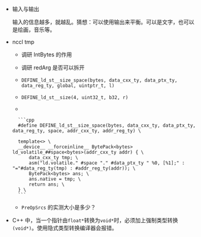 * 输入与输出

    输入的信息越多，就越乱。猜想：可以使用输出来平衡。可以是文字，也可以是绘画，音乐等。

* nccl tmp

    * 调研 IntBytes 的作用

    * 调研 redArg 是否可以拆开

    * `DEFINE_ld_st__size_space(bytes, data_cxx_ty, data_ptx_ty, data_reg_ty, global, uintptr_t, l) `

    * `DEFINE_ld_st__size(4, uint32_t, b32, r)`

    * 

        ```cpp
        #define DEFINE_ld_st__size_space(bytes, data_cxx_ty, data_ptx_ty, data_reg_ty, space, addr_cxx_ty, addr_reg_ty) \

        template<> \
        __device__ __forceinline__ BytePack<bytes> ld_volatile_##space<bytes>(addr_cxx_ty addr) { \
            data_cxx_ty tmp; \
            asm("ld.volatile." #space "." #data_ptx_ty " %0, [%1];" : "="#data_reg_ty(tmp) : #addr_reg_ty(addr)); \
            BytePack<bytes> ans; \
            ans.native = tmp; \
            return ans; \
        } \
        ```

    * `PreOpSrcs` 的实测大小是多少？

* C++ 中，当一个指针由`float*`转换为`void*`时，必须加上强制类型转换`(void*)`。使用隐式类型转换编译器会报错。

